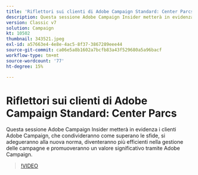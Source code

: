 ```yaml
---
title: 'Riflettori sui clienti di Adobe Campaign Standard: Center Parcs'
description: Questa sessione Adobe Campaign Insider metterà in evidenza i clienti Adobe Campaign che condivideranno come superano le sfide, si adegueranno alla nuova norma, diventeranno di più... (Le descrizioni devono essere comprese tra 60 e 160 caratteri)
version: Classic v7
solution: Campaign
kt: 10502
thumbnail: 343521.jpeg
exl-id: a57663e4-4e8e-4ac5-8f37-3867289eee44
source-git-commit: ca06e5a8b1602a7bcfb83a43f529680a5a96bacf
workflow-type: tm+mt
source-wordcount: '77'
ht-degree: 15%

---
```


# Riflettori sui clienti di Adobe Campaign Standard: Center Parcs

Questa sessione Adobe Campaign Insider metterà in evidenza i clienti Adobe Campaign, che condivideranno come superano le sfide, si adegueranno alla nuova norma, diventeranno più efficienti nella gestione delle campagne e promuoveranno un valore significativo tramite Adobe Campaign.

>[!VIDEO](https://video.tv.adobe.com/v/343521/?quality=12&learn=on)
